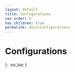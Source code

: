 ```yaml
---
layout: default
title: Configurations
nav_order: 5
has_children: true
permalink: docs/Configurations
---
```


# Configurations
{: .no_toc }
